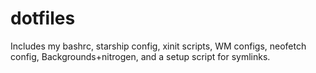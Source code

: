 # dotfiles
Includes my bashrc, starship config, xinit scripts, WM configs, neofetch config, Backgrounds+nitrogen, and a setup script for symlinks.

